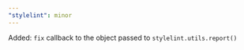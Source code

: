 ```yaml
---
"stylelint": minor
---
```


Added: `fix` callback to the object passed to `stylelint.utils.report()`
